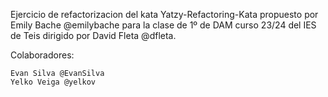 Ejercicio de refactorizacion del kata Yatzy-Refactoring-Kata propuesto por Emily Bache @emilybache para la clase de 1º de DAM curso 23/24 del IES de Teis dirigido por David Fleta @dfleta.

Colaboradores: 

    Evan Silva @EvanSilva
    Yelko Veiga @yelkov